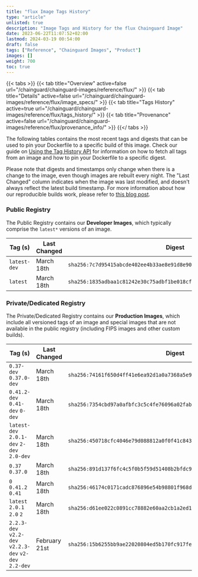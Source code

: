 ```yaml
---
title: "flux Image Tags History"
type: "article"
unlisted: true
description: "Image Tags and History for the flux Chainguard Image"
date: 2023-06-22T11:07:52+02:00
lastmod: 2024-03-19 00:54:00
draft: false
tags: ["Reference", "Chainguard Images", "Product"]
images: []
weight: 700
toc: true
---
```


{{< tabs >}}
{{< tab title="Overview" active=false url="/chainguard/chainguard-images/reference/flux/" >}}
{{< tab title="Details" active=false url="/chainguard/chainguard-images/reference/flux/image_specs/" >}}
{{< tab title="Tags History" active=true url="/chainguard/chainguard-images/reference/flux/tags_history/" >}}
{{< tab title="Provenance" active=false url="/chainguard/chainguard-images/reference/flux/provenance_info/" >}}
{{</ tabs >}}

The following tables contains the most recent tags and digests that can be used to pin your Dockerfile to a specific build of this image. Check our guide on [Using the Tag History API](/chainguard/chainguard-images/using-the-tag-history-api/) for information on how to fetch all tags from an image and how to pin your Dockerfile to a specific digest.

Please note that digests and timestamps only change when there is a change to the image, even though images are rebuilt every night. The "Last Changed" column indicates when the image was last modified, and doesn't always reflect the latest build timestamp. For more information about how our reproducible builds work, please refer to [this blog post](https://www.chainguard.dev/unchained/reproducing-chainguards-reproducible-image-builds).

### Public Registry
The Public Registry contains our **Developer Images**, which typically comprise the `latest*` versions of an image.

| Tag (s)       | Last Changed | Digest                                                                    |
|---------------|--------------|---------------------------------------------------------------------------|
|  `latest-dev` | March 18th   | `sha256:7c7d95415abcde402ee4b33ae8e91d8e90b6a376b79d7cc528b7eb5b30eee542` |
|  `latest`     | March 18th   | `sha256:1835adbaa1c81242e30c75adbf1be018cf1c9935681ea54ce21b8e24d9f47ebd` |


### Private/Dedicated Registry
The Private/Dedicated Registry contains our **Production Images**, which include all versioned tags of an image and special images that are not available in the public registry (including FIPS images and other custom builds).

| Tag (s)                                                 | Last Changed  | Digest                                                                    |
|---------------------------------------------------------|---------------|---------------------------------------------------------------------------|
|  `0.37-dev` `0.37.0-dev`                                | March 18th    | `sha256:74161f650d4ff41e6ea92d1a0a7368a5e9693b494c6d62a1e1db7b2cf4b32dd5` |
|  `0.41.2-dev` `0.41-dev` `0-dev`                        | March 18th    | `sha256:7354cbd97a0afbfc3c5c4fe76096a02fabd8a757c21d32e4482c0dbdaf3b450c` |
|  `latest-dev` `2.0.1-dev` `2-dev` `2.0-dev`             | March 18th    | `sha256:450718cfc4046e79d088812a0f0f41c843a0f2f2bc81bca9338248f0d698acdc` |
|  `0.37` `0.37.0`                                        | March 18th    | `sha256:891d137f6fc4c5f0b5f59d51408b2bfdc997bf9b028da6ff80b870eb6228ecf1` |
|  `0` `0.41.2` `0.41`                                    | March 18th    | `sha256:46174c0171cadc876896e54b98801f968d9fbfc86db59b2091699c5295a6349c` |
|  `latest` `2.0.1` `2.0` `2`                             | March 18th    | `sha256:d61ee022c0891cc78882e60aa2cb1a2ed1ce6e42aff5a5d6df3502904faa27e3` |
|  `2.2.3-dev` `v2.2-dev` `v2.2.3-dev` `v2-dev` `2.2-dev` | February 21st | `sha256:15b6255bb9ae22020804ed5b170fc917fe098da5c788faf0b6ffdf79297c0e0d` |

